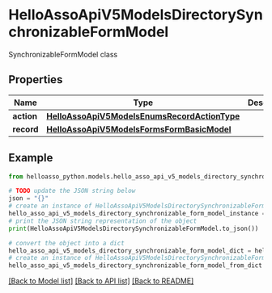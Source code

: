 # HelloAssoApiV5ModelsDirectorySynchronizableFormModel

SynchronizableFormModel class

## Properties

Name | Type | Description | Notes
------------ | ------------- | ------------- | -------------
**action** | [**HelloAssoApiV5ModelsEnumsRecordActionType**](HelloAssoApiV5ModelsEnumsRecordActionType.md) |  | [optional] 
**record** | [**HelloAssoApiV5ModelsFormsFormBasicModel**](HelloAssoApiV5ModelsFormsFormBasicModel.md) |  | [optional] 

## Example

```python
from helloasso_python.models.hello_asso_api_v5_models_directory_synchronizable_form_model import HelloAssoApiV5ModelsDirectorySynchronizableFormModel

# TODO update the JSON string below
json = "{}"
# create an instance of HelloAssoApiV5ModelsDirectorySynchronizableFormModel from a JSON string
hello_asso_api_v5_models_directory_synchronizable_form_model_instance = HelloAssoApiV5ModelsDirectorySynchronizableFormModel.from_json(json)
# print the JSON string representation of the object
print(HelloAssoApiV5ModelsDirectorySynchronizableFormModel.to_json())

# convert the object into a dict
hello_asso_api_v5_models_directory_synchronizable_form_model_dict = hello_asso_api_v5_models_directory_synchronizable_form_model_instance.to_dict()
# create an instance of HelloAssoApiV5ModelsDirectorySynchronizableFormModel from a dict
hello_asso_api_v5_models_directory_synchronizable_form_model_from_dict = HelloAssoApiV5ModelsDirectorySynchronizableFormModel.from_dict(hello_asso_api_v5_models_directory_synchronizable_form_model_dict)
```
[[Back to Model list]](../README.md#documentation-for-models) [[Back to API list]](../README.md#documentation-for-api-endpoints) [[Back to README]](../README.md)


